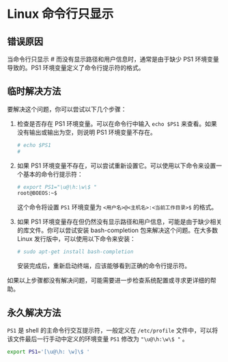 # Linux 命令行只显示 #

## 错误原因

当命令行只显示 # 而没有显示路径和用户信息时，通常是由于缺少 PS1 环境变量导致的。PS1 环境变量定义了命令行提示符的格式。

## 临时解决方法
要解决这个问题，你可以尝试以下几个步骤：

1. 检查是否存在 PS1 环境变量。可以在命令行中输入 `echo $PS1` 来查看。如果没有输出或输出为空，则说明 PS1 环境变量不存在。
    ```bash
    # echo $PS1
    #
    ```


2. 如果 PS1 环境变量不存在，可以尝试重新设置它。可以使用以下命令来设置一个基本的命令行提示符：
    ```bash
    # export PS1="\u@\h:\w\$ "
    root@BOEOS:~$
    ```

    这个命令将设置 `PS1` 环境变量为 `<用户名>@<主机名>:<当前工作目录>$` 的格式。

3. 如果 PS1 环境变量存在但仍然没有显示路径和用户信息，可能是由于缺少相关的库文件。你可以尝试安装 bash-completion 包来解决这个问题。在大多数 Linux 发行版中，可以使用以下命令来安装：
    ```bash
    # sudo apt-get install bash-completion
    ```

    安装完成后，重新启动终端，应该能够看到正确的命令行提示符。

如果以上步骤都没有解决问题，可能需要进一步检查系统配置或寻求更详细的帮助。

## 永久解决方法
`PS1` 是 shell 的主命令行交互提示符，一般定义在 `/etc/profile` 文件中，可以将该文件最后一行手动中定义的环境变量 `PS1` 修改为 `"\u@\h:\w\$ "` 。
```bash
export PS1='[\u@\h: \w]\$ '
```